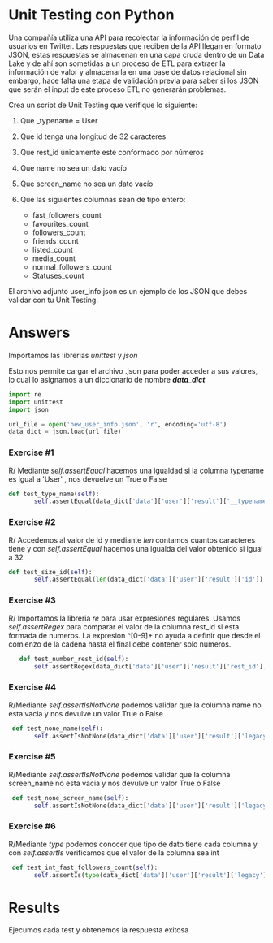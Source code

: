 # Unit Testing con Python

Una compañía utiliza una API para recolectar la información de perfil de usuarios en Twitter. Las respuestas que reciben de la API llegan en formato JSON, estas respuestas se almacenan en una capa cruda dentro de un Data Lake y de ahí son sometidas a un proceso de ETL para extraer la información de valor y almacenarla en una base de datos relacional sin embargo, hace falta una etapa de validación previa para saber si los JSON que serán el input de este proceso ETL no generarán problemas.

Crea un script de Unit Testing que verifique lo siguiente:
1. Que _typename = User

2. Que id tenga una longitud de 32 caracteres

3. Que rest_id únicamente este conformado por números

4. Que name no sea un dato vacío

5. Que screen_name no sea un dato vacío

6. Que las siguientes columnas sean de tipo entero:
   - fast_followers_count
   - favourites_count
   - followers_count
   - friends_count
   - listed_count
   - media_count
   - normal_followers_count
   - Statuses_count

El archivo adjunto user_info.json es un ejemplo de los JSON que debes validar con tu Unit Testing.

# Answers

Importamos las librerias *unittest* y *json*

Esto nos permite cargar el archivo .json para poder acceder a sus valores, lo cual lo asignamos a un diccionario de nombre _**data_dict**_

 ```Python
import re
import unittest
import json

url_file = open('new_user_info.json', 'r', encoding='utf-8')
data_dict = json.load(url_file)

 ```
 

### Exercise #1 
R/ Mediante  *self.assertEqual* hacemos una igualdad si la columna typename  es igual a 'User' , nos devuelve un True o False


 ```Python
def test_type_name(self):
        self.assertEqual(data_dict['data']['user']['result']['__typename'], 'User')
 ```

### Exercise #2
R/ Accedemos al valor de id y mediante *len* contamos cuantos caracteres tiene y con  *self.assertEqual* hacemos una igualda del valor obtenido si igual a 32 


 ```Python
 def test_size_id(self):
        self.assertEqual(len(data_dict['data']['user']['result']['id']), 32)
 ```


### Exercise #3
R/ Importamos la libreria *re* para usar expresiones regulares. Usamos *self.assertRegex* para comparar el valor de la columna rest_id si esta formada de numeros. La expresion ^[0-9]+ no ayuda a definir que desde el comienzo de la cadena hasta el final debe contener solo numeros. 

 ```Python
    def test_number_rest_id(self):
        self.assertRegex(data_dict['data']['user']['result']['rest_id'], r'^[0-9]+')
 ```

### Exercise #4
R/Mediante *self.assertIsNotNone* podemos validar que la columna name no esta vacia y nos devulve un valor True o False

 ```Python
  def test_none_name(self):
        self.assertIsNotNone(data_dict['data']['user']['result']['legacy']['name'])
 ```

### Exercise #5
R/Mediante *self.assertIsNotNone* podemos validar que la columna screen_name no esta vacia y nos devulve un valor True o False

 ```Python
  def test_none_screen_name(self):
        self.assertIsNotNone(data_dict['data']['user']['result']['legacy']['screen_name'])
 ```

### Exercise #6
R/Mediante *type* podemos conocer que tipo de dato tiene cada columna y con *self.assertIs* verificamos que el valor de la columna sea int

 ```Python
  def test_int_fast_followers_count(self):
        self.assertIs(type(data_dict['data']['user']['result']['legacy']['fast_followers_count']), int)
 ```

# Results

Ejecumos cada test y obtenemos la respuesta exitosa


